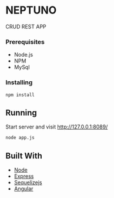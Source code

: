 # NEPTUNO

CRUD REST APP

### Prerequisites

* Node.js
* NPM
* MySql

### Installing

```
npm install
```

## Running

Start server and visit http://127.0.0.1:8089/

```
node app.js
```

## Built With

* [Node](https://nodejs.org/es/)
* [Express](http://expressjs.com/)
* [Sequelizejs](http://docs.sequelizejs.com/)
* [Angular](https://angular.io/)
